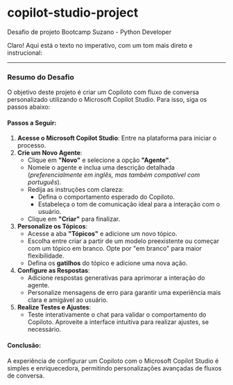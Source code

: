 # copilot-studio-project
Desafio de projeto Bootcamp  Suzano - Python Developer

Claro! Aqui está o texto no imperativo, com um tom mais direto e instrucional:

---

### Resumo do Desafio

O objetivo deste projeto é criar um Copiloto com fluxo de conversa personalizado utilizando o Microsoft Copilot Studio. Para isso, siga os passos abaixo:

#### Passos a Seguir:
1. **Acesse o Microsoft Copilot Studio**: Entre na plataforma para iniciar o processo.
2. **Crie um Novo Agente**:
   - Clique em **"Novo"** e selecione a opção **"Agente"**.
   - Nomeie o agente e inclua uma descrição detalhada (*preferencialmente em inglês, mas também compatível com português*).
   - Redija as instruções com clareza:
     - Defina o comportamento esperado do Copiloto.
     - Estabeleça o tom de comunicação ideal para a interação com o usuário.
   - Clique em **"Criar"** para finalizar.
3. **Personalize os Tópicos**:
   - Acesse a aba **"Tópicos"** e adicione um novo tópico.
   - Escolha entre criar a partir de um modelo preexistente ou começar com um tópico em branco. Opte por "em branco" para maior flexibilidade.
   - Defina os **gatilhos** do tópico e adicione uma nova ação.
4. **Configure as Respostas**:
   - Adicione respostas generativas para aprimorar a interação do agente.
   - Personalize mensagens de erro para garantir uma experiência mais clara e amigável ao usuário.
5. **Realize Testes e Ajustes**:
   - Teste interativamente o chat para validar o comportamento do Copiloto. Aproveite a interface intuitiva para realizar ajustes, se necessário.
     

#### Conclusão:
A experiência de configurar um Copiloto com o Microsoft Copilot Studio é simples e enriquecedora, permitindo personalizações avançadas de fluxos de conversa.


